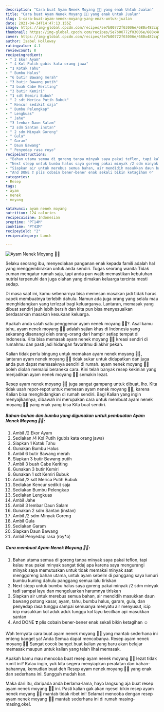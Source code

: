 ```yaml
---
description: "Cara buat Ayam Nenek Moyang 👵🏻 yang enak Untuk Jualan"
title: "Cara buat Ayam Nenek Moyang 👵🏻 yang enak Untuk Jualan"
slug: 1-cara-buat-ayam-nenek-moyang-yang-enak-untuk-jualan
date: 2021-04-24T14:47:13.155Z
image: https://img-global.cpcdn.com/recipes/5e7b00772f03006e/680x482cq70/ayam-nenek-moyang-👵🏻-foto-resep-utama.jpg
thumbnail: https://img-global.cpcdn.com/recipes/5e7b00772f03006e/680x482cq70/ayam-nenek-moyang-👵🏻-foto-resep-utama.jpg
cover: https://img-global.cpcdn.com/recipes/5e7b00772f03006e/680x482cq70/ayam-nenek-moyang-👵🏻-foto-resep-utama.jpg
author: Isabel Holloway
ratingvalue: 4.1
reviewcount: 8
recipeingredient:
- " 2 Ekor Ayam"
- " 4 Kol Putih gubis kata orang jawa"
- "1 Kotak Tahu"
- " Bumbu Halus"
- "6 butir Bawang merah"
- "3 butir Bawang putih"
- "3 buah Cabe Keriting"
- "3 butir Kemiri"
- "1 sdt Kemiri Bubuk"
- " 2 sdt Merica Putih Bubuk"
- " Kencur sedikit saja"
- " Bumbu Pelengkap"
- " Lengkuas"
- " Jahe"
- "3 lembar Daun Salam"
- "2 sdm Santan instan"
- " 2 sdm Minyak Goreng"
- " Gula"
- " Garam"
- " Daun Bawang"
- " Penyedap rasa royo"
recipeinstructions:
- "Bahan utama semua di goreng tanpa minyak saya pakai teflon, tapi kalau mau pakai minyak sangat tidaj apa karena saya mengurangi minyak saya memutuskan untuk tidak memakai minyak saat menggoreng bahan utama, untuk ayam sebelm di panggang saya lumuri bumbu kuning dahulu panggang semua lalu tiriskan"
- "Next stepp untuk bumbu halus saya goreng pakai minyak /2 sdm minyak tadi sampai layu dan mengeluarkan harumnya tiriskan"
- "Siapkan air untuk merebus semua bahan, air mendidih masukkan daun bawang potong kasar, ayam, tahu, bumbu halus, garam, gula, dan penyedap rasa tunggu sampai semuanya menyatu air menyusut, icip icip masukkan kol aduk aduk tunggu kol layu kecilkan api masukkan santan"
- "And DONE ❣️ plis cobain bener-bener enak sekali bikin ketagihan ☺️"
categories:
- Resep
tags:
- ayam
- nenek
- moyang

katakunci: ayam nenek moyang 
nutrition: 124 calories
recipecuisine: Indonesian
preptime: "PT14M"
cooktime: "PT43M"
recipeyield: "2"
recipecategory: Lunch

---
```



![Ayam Nenek Moyang 👵🏻](https://img-global.cpcdn.com/recipes/5e7b00772f03006e/680x482cq70/ayam-nenek-moyang-👵🏻-foto-resep-utama.jpg)

Selaku seorang ibu, menyediakan panganan enak kepada famili adalah hal yang menggembirakan untuk anda sendiri. Tugas seorang  wanita Tidak cuman mengatur rumah saja, tapi anda pun wajib memastikan kebutuhan nutrisi terpenuhi dan juga olahan yang dimakan keluarga tercinta mesti sedap.

Di masa  saat ini, kamu sebenarnya bisa memesan masakan jadi tidak harus capek membuatnya terlebih dahulu. Namun ada juga orang yang selalu mau menghidangkan yang terlezat bagi keluarganya. Lantaran, memasak yang dibuat sendiri jauh lebih bersih dan kita pun bisa menyesuaikan berdasarkan masakan kesukaan keluarga. 



Apakah anda salah satu penggemar ayam nenek moyang 👵🏻?. Asal kamu tahu, ayam nenek moyang 👵🏻 adalah sajian khas di Indonesia yang sekarang disenangi oleh orang-orang dari hampir setiap tempat di Indonesia. Kita bisa memasak ayam nenek moyang 👵🏻 kreasi sendiri di rumahmu dan pasti jadi hidangan favoritmu di akhir pekan.

Kalian tidak perlu bingung untuk memakan ayam nenek moyang 👵🏻, lantaran ayam nenek moyang 👵🏻 tidak sukar untuk didapatkan dan juga anda pun dapat memasaknya sendiri di rumah. ayam nenek moyang 👵🏻 boleh diolah memalui beraneka cara. Kini telah banyak resep kekinian yang menjadikan ayam nenek moyang 👵🏻 semakin lezat.

Resep ayam nenek moyang 👵🏻 juga sangat gampang untuk dibuat, lho. Kita tidak usah repot-repot untuk memesan ayam nenek moyang 👵🏻, karena Kalian bisa menghidangkan di rumah sendiri. Bagi Kalian yang ingin menyajikannya, dibawah ini merupakan cara untuk membuat ayam nenek moyang 👵🏻 yang enak yang bisa Kita buat sendiri.

<!--inarticleads1-->

##### Bahan-bahan dan bumbu yang digunakan untuk pembuatan Ayam Nenek Moyang 👵🏻:

1. Ambil  /2 Ekor Ayam
1. Sediakan  /4 Kol Putih (gubis kata orang jawa)
1. Siapkan 1 Kotak Tahu
1. Gunakan  Bumbu Halus
1. Ambil 6 butir Bawang merah
1. Siapkan 3 butir Bawang putih
1. Ambil 3 buah Cabe Keriting
1. Gunakan 3 butir Kemiri
1. Gunakan 1 sdt Kemiri Bubuk
1. Ambil  /2 sdt Merica Putih Bubuk
1. Sediakan  Kencur sedikit saja
1. Sediakan  Bumbu Pelengkap
1. Sediakan  Lengkuas
1. Ambil  Jahe
1. Ambil 3 lembar Daun Salam
1. Gunakan 2 sdm Santan (instan)
1. Ambil  /2 sdm Minyak Goreng
1. Ambil  Gula
1. Sediakan  Garam
1. Siapkan  Daun Bawang
1. Ambil  Penyedap rasa (roy*o)




<!--inarticleads2-->

##### Cara membuat Ayam Nenek Moyang 👵🏻:

1. Bahan utama semua di goreng tanpa minyak saya pakai teflon, tapi kalau mau pakai minyak sangat tidaj apa karena saya mengurangi minyak saya memutuskan untuk tidak memakai minyak saat menggoreng bahan utama, untuk ayam sebelm di panggang saya lumuri bumbu kuning dahulu panggang semua lalu tiriskan
1. Next stepp untuk bumbu halus saya goreng pakai minyak /2 sdm minyak tadi sampai layu dan mengeluarkan harumnya tiriskan
1. Siapkan air untuk merebus semua bahan, air mendidih masukkan daun bawang potong kasar, ayam, tahu, bumbu halus, garam, gula, dan penyedap rasa tunggu sampai semuanya menyatu air menyusut, icip icip masukkan kol aduk aduk tunggu kol layu kecilkan api masukkan santan
1. And DONE ❣️ plis cobain bener-bener enak sekali bikin ketagihan ☺️




Wah ternyata cara buat ayam nenek moyang 👵🏻 yang mantab sederhana ini enteng banget ya! Anda Semua dapat mencobanya. Resep ayam nenek moyang 👵🏻 Sangat cocok banget buat kalian yang baru akan belajar memasak maupun untuk kalian yang telah lihai memasak.

Apakah kamu mau mencoba buat resep ayam nenek moyang 👵🏻 lezat tidak rumit ini? Kalau ingin, yuk kita segera menyiapkan peralatan dan bahan-bahannya, kemudian buat deh Resep ayam nenek moyang 👵🏻 yang enak dan sederhana ini. Sungguh mudah kan. 

Maka dari itu, daripada anda berlama-lama, hayo langsung aja buat resep ayam nenek moyang 👵🏻 ini. Pasti kalian gak akan nyesel bikin resep ayam nenek moyang 👵🏻 mantab tidak ribet ini! Selamat mencoba dengan resep ayam nenek moyang 👵🏻 mantab sederhana ini di rumah masing-masing,oke!.


